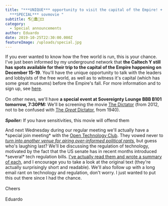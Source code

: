 ```yaml
---
title: "***UNIQUE*** opportunity to visit the capital of the Empire! +
  ***SPECIAL*** sovmovie "
subtitle: 🌎🗽🏛️🎥🎞️
category:
  - Special announcements
author: Eduardo
date: 2019-10-25T22:30:00.000Z
featureImage: /uploads/special.jpg
---
```

If you ever wanted to know how the free world is run, this is your chance. I've just been informed by my underground network that **the Caltech Y still has spots available for their trip to the capital of the Empire happening on December 15-19**. You'll have the unique opportunity to talk with the leaders and lobbyists of the free world, as well as to witness it's capital (which has some great museums) before the Empire's fall. For more information and to sign up, see [here](https://www.caltechy.org/washington-dc-science-policy).\
\
On other news, we'll have **a special event at Sovereignty Lounge BBB B101 tomorrow, 7:30PM:** We'll be screening the movie [The Dictator](https://en.wikipedia.org/wiki/The_Dictator_(2012_film)) (from 2012, not to be confused with [The *Great* Dictator](https://en.wikipedia.org/wiki/The_Great_Dictator), from 1940).\
\
***Spoiler:*** If you have sensitivities, this movie will offend them



And next Wednesday during our regular meeting we'll actually have a \*special join meeting\* with the [Open Technology Club](https://www.opentechnology.club/). They vowed never to *[turn into another venue for airing over-informed political rants](https://caltechsovereignty.club/)*, but guess who's laughing last? We'll be discussing the regulation of technology, motivated by the fact that the US senate has in recent months introduced \*several\* tech regulation bills. [I've actually read them and wrote a summary of each](https://docs.google.com/document/d/193zSLS_q3l3uAUtu2-RGpohVdzor2ramfbs70KmZ2QI/edit?usp=sharing), and I encourage you to take a look at the original text (they're actually surprisingly short and readable). We'll also follow up with a long email rant on technology and regulation, don't worry. I just wanted to put this out there since I had the chance.\
\
Cheers\
\
Eduardo
